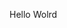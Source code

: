 Hello Wolrd





























































































































































































































































































































































































































































































































































































































































































































































































































































































































































































































































































